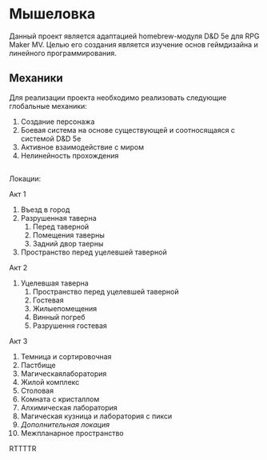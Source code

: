 # Мышеловка
Данный проект является адаптацией homebrew-модуля D&D 5e для RPG Maker MV. Целью его создания является изучение основ геймдизайна и линейного программирования.
## Механики
Для реализации проекта необходимо реализовать следующие глобальные механики:
1. Создание персонажа
2. Боевая система на основе существующей и соотносящаяся с системой D&D 5e
3. Активное взаимодействие с миром
 1. Нелинейность прохождения
##
Локации:

Акт 1

1. Въезд в город
2. Разрушенная таверна
   1. Перед таверной
   2. Помещения таверны
   3. Задний двор таерны
3. Пространство перед уцелевшей таверной

Акт 2

1. Уцелевшая таверна
   1. Пространство перед уцелевшей таверной
   2. Гостевая
   3. Жилыепомещения
   4. Винный погреб
   5. Разрушення гостевая

Акт 3

 1. Темница и сортировочная
 2. Пастбище
 3. Магическаялаборатория
 4. Жилой комплекс
 5. Столовая
 6. Комната с кристаллом
 7. Алхимическая лаборатория
 8. Магическая кузница и лаборатория с пикси
 9. _Дополнительная локация_
 10. Межпланарное пространство
 
 RTTTTR
 
